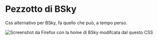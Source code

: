 # Pezzotto di BSky  

Css alternativo per BSky, fa quello che può, a tempo perso.  

![Screenshot da Firefox con la home di BSky modifcata dal questo CSS](https://i.imgur.com/xbQQIxc.png "Screenshot da Firefox")
